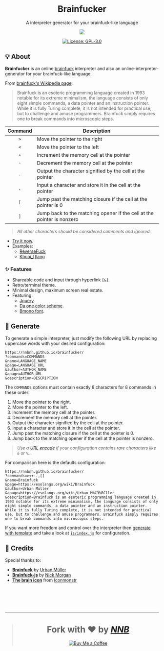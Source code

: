 <h1 align="center">Brainfucker</h1>
<p align="center">A interpreter generator for your brainfuck-like language</p>
<p align="center"><img src="https://iconmonstr.com/wp-content/g/gd/makefg.php?i=../assets/preview/2017/png/iconmonstr-idea-11.png&r=255&g=148&b=112"></p>
<p align="center"><a href="https://github.com/NNBnh/brainfucker/blob/main/LICENSE"><img src="https://img.shields.io/badge/license-unlicense-%23B3684F.svg?labelColor=585858&style=for-the-badge&logoColor=FFFFFF" alt="License: GPL-3.0"></a> <!--<a href="https://gist.github.com/NNBnh/9ef453aba3efce26046e0d3119dab5a7#development-completed"><img src="https://img.shields.io/badge/development-completed-%23B3684F.svg?labelColor=585858&style=for-the-badge&logoColor=FFFFFF" alt="Development completed"></a>--></p>

## 💡 About
**Brainfucker** is an online [brainfuck](https://esolangs.org/wiki/Brainfuck) interpreter and also an online-interpreter-generator for your brainfuck-like language.

From [brainfuck's Wikipedia page](https://wikiless.org/wiki/Brainfuck):

> Brainfuck is an esoteric programming language created in 1993 notable for its extreme minimalism, the language consists of only eight simple commands, a data pointer and an instruction pointer.
> While it is fully Turing complete, it is not intended for practical use, but to challenge and amuse programmers. Brainfuck simply requires one to break commands into microscopic steps.

| Command | Description                                                            |
| :-----: | ---------------------------------------------------------------------- |
| `>`     | Move the pointer to the right                                          |
| `<`     | Move the pointer to the left                                           |
| `+`     | Increment the memory cell at the pointer                               |
| `-`     | Decrement the memory cell at the pointer                               |
| `.`     | Output the character signified by the cell at the pointer              |
| `,`     | Input a character and store it in the cell at the pointer              |
| `[`     | Jump past the matching closure if the cell at the pointer is 0         |
| `]`     | Jump back to the matching opener if the cell at the pointer is nonzero |

> *All other characters should be considered comments and ignored.*

- [Try it now](https://nnbnh.github.io/brainfucker).
- Examples:
  - [ReverseFuck](https://nnbnh.github.io/brainfucker/?commands=%3C%3E-+,.][&name=ReverseFuck&page=https://sourceforge.net/projects/reversef&author=Juraj%20Borza&apage=https://esolangs.org/wiki/Juraj_Borza&description=ReverseFuck%20is%20a%20Brainfuck%20modification%20created%20by%20Juraj%20Borza%20in%202006,%20which%20uses%20%22reversed%22%20brainfuck%20operators.%20This%20means%20that%20operator%20+%20acts%20as%20-,%20%3C%20acts%20as%20%3E%20and%20vice%20versa.%20The%20reason%20for%20this%20is%20that%20brainfuck%20may%20be%20too%20easy%20to%20understand%20for%20people,%20as%20+%20increments%20the%20current%20cell%20and%20%3E%20increments%20the%20pointer.%20But%20when%20this%20is%20reversed,%20it%20is%20harder%20to%20make%20sense%20of%20it.)
  - [Khoai\_\[\]lang](https://nnbnh.github.io/brainfucker/?commands=kha_oi[]&name=Khoai_[]lang&page=https://github.com/NNBnh/brainfucker&author=NNB&apage=https://github.com/NNBnh)

### ✨ Features
- Shareable code and input through hyperlink `[&]`.
- Retro/terminal theme.
- Minimal design, maximum screen real estate.
- Featuring:
  - [Jquery](https://jquery.com).
  - [Da one color scheme](https://github.com/NNBnh/da-one).
  - [Bmono font](https://github.com/NNBnh/bmono).

## 🚀 Generate

To generate a simple interpreter, just modify the following URL by replacing uppercase words with your desired configuration:

```
https://nnbnh.github.io/brainfucker/
?commands=COMMANDS
&name=LANGUAGE_NAME
&page=LANGUAGE_URL
&author=AUTHOR_NAME
&apage=AUTHOR_URL
&description=DESCRIPTION
```

The `COMMANDS` options must contain exactly 8 characters for 8 commands in these order:

1. Move the pointer to the right.
2. Move the pointer to the left.
3. Increment the memory cell at the pointer.
4. Decrement the memory cell at the pointer.
5. Output the character signified by the cell at the pointer.
6. Input a character and store it in the cell at the pointer.
7. Jump past the matching closure if the cell at the pointer is 0.
8. Jump back to the matching opener if the cell at the pointer is nonzero.

> *Use a [URL encode](https://www.urlencoder.io) if your configuration contains rare characters like `&` or `%`...*

For comparison here is the defaults configuration:

```
https://nnbnh.github.io/brainfucker/
?commands=><+-.,[]
&name=Brainfuck
&page=https://esolangs.org/wiki/Brainfuck
&author=Urban Müller
&apage=https://esolangs.org/wiki/Urban_M%C3%BCller
&description=Brainfuck is an esoteric programming language created in 1993 notable for its extreme minimalism, the language consists of only eight simple commands, a data pointer and an instruction pointer. While it is fully Turing complete, it is not intended for practical use, but to challenge and amuse programmers. Brainfuck simply requires one to break commands into microscopic steps.
```

If you want more freedom and control over the interpreter then [generate with template](https://github.com/NNBnh/brainfucker/generate)
and take a look at [`js/index.js`](https://github.com/NNBnh/brainfucker/blob/main/js/index.js#L3) for configuration.

## 💌 Credits
Special thanks to:
- [**Brainfuck**](https://esolangs.org/wiki/Brainfuck) by [Urban Müller](https://esolangs.org/wiki/Urban_M%C3%BCller)
- [**Brainfuck-js**](https://github.com/skilldrick/brainfuck-js) by [Nick Morgan](https://github.com/skilldrick)
- [**The brain icon**](https://iconmonstr.com/idea-11-svg) from [Iconmonstr](https://iconmonstr.com/)

<br><br><br><br>

---

> <h1 align="center">Fork with ❤️ by <a href="https://github.com/NNBnh"><i>NNB</i></a></h1>
>
> <p align="center"><a href="https://www.buymeacoffee.com/nnbnh"><img src="https://img.shields.io/badge/buy_me_a_coffee%20-%23FFC387.svg?logo=buy-me-a-coffee&logoColor=333333&style=for-the-badge" alt="Buy Me a Coffee"></a></p>

